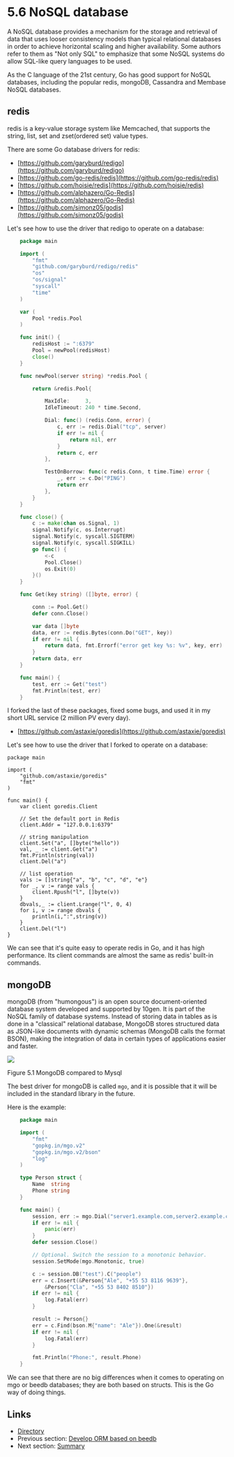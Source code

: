 # 5.6 NoSQL database

A NoSQL database provides a mechanism for the storage and retrieval of data that uses looser consistency models than typical relational databases in order to achieve horizontal scaling and higher availability. Some authors refer to them as "Not only SQL" to emphasize that some NoSQL systems do allow SQL-like query languages to be used.

As the C language of the 21st century, Go has good support for NoSQL databases, including the popular redis, mongoDB, Cassandra and Membase NoSQL databases.

## redis

redis is a key-value storage system like Memcached, that supports the string, list, set and zset\(ordered set\) value types.

There are some Go database drivers for redis:

* [https://github.com/garyburd/redigo](https://github.com/garyburd/redigo)
* [https://github.com/go-redis/redis](https://github.com/go-redis/redis)
* [https://github.com/hoisie/redis](https://github.com/hoisie/redis)
* [https://github.com/alphazero/Go-Redis](https://github.com/alphazero/Go-Redis)
* [https://github.com/simonz05/godis](https://github.com/simonz05/godis)

Let's see how to use the driver that redigo to operate on a database:

```go
    package main

    import (
        "fmt"
        "github.com/garyburd/redigo/redis"
        "os"
        "os/signal"
        "syscall"
        "time"
    )

    var (
        Pool *redis.Pool
    )

    func init() {
        redisHost := ":6379"
        Pool = newPool(redisHost)
        close()
    }

    func newPool(server string) *redis.Pool {

        return &redis.Pool{

            MaxIdle:     3,
            IdleTimeout: 240 * time.Second,

            Dial: func() (redis.Conn, error) {
                c, err := redis.Dial("tcp", server)
                if err != nil {
                    return nil, err
                }
                return c, err
            },

            TestOnBorrow: func(c redis.Conn, t time.Time) error {
                _, err := c.Do("PING")
                return err
            },
        }
    }

    func close() {
        c := make(chan os.Signal, 1)
        signal.Notify(c, os.Interrupt)
        signal.Notify(c, syscall.SIGTERM)
        signal.Notify(c, syscall.SIGKILL)
        go func() {
            <-c
            Pool.Close()
            os.Exit(0)
        }()
    }

    func Get(key string) ([]byte, error) {

        conn := Pool.Get()
        defer conn.Close()

        var data []byte
        data, err := redis.Bytes(conn.Do("GET", key))
        if err != nil {
            return data, fmt.Errorf("error get key %s: %v", key, err)
        }
        return data, err
    }

    func main() {
        test, err := Get("test")
        fmt.Println(test, err)
    }
```

I forked the last of these packages, fixed some bugs, and used it in my short URL service \(2 million PV every day\).

* [https://github.com/astaxie/goredis](https://github.com/astaxie/goredis)

Let's see how to use the driver that I forked to operate on a database:

```text
package main

import (
    "github.com/astaxie/goredis"
    "fmt"
)

func main() {
    var client goredis.Client

    // Set the default port in Redis
    client.Addr = "127.0.0.1:6379"

    // string manipulation
    client.Set("a", []byte("hello"))
    val, _ := client.Get("a")
    fmt.Println(string(val))
    client.Del("a")

    // list operation
    vals := []string{"a", "b", "c", "d", "e"}
    for _, v := range vals {
        client.Rpush("l", []byte(v))
    }
    dbvals,_ := client.Lrange("l", 0, 4)
    for i, v := range dbvals {
        println(i,":",string(v))
    }
    client.Del("l")
}
```

We can see that it's quite easy to operate redis in Go, and it has high performance. Its client commands are almost the same as redis' built-in commands.

## mongoDB

mongoDB \(from "humongous"\) is an open source document-oriented database system developed and supported by 10gen. It is part of the NoSQL family of database systems. Instead of storing data in tables as is done in a "classical" relational database, MongoDB stores structured data as JSON-like documents with dynamic schemas \(MongoDB calls the format BSON\), making the integration of data in certain types of applications easier and faster.

![](https://github.com/boekan/build-web-application-with-golang/tree/5d43949b09c6a2cf35b87903aba06669a01a6f35/de/images/5.6.mongodb.png?raw=true)

Figure 5.1 MongoDB compared to Mysql

The best driver for mongoDB is called `mgo`, and it is possible that it will be included in the standard library in the future.

Here is the example:

```go
    package main

    import (
        "fmt"
        "gopkg.in/mgo.v2"
        "gopkg.in/mgo.v2/bson"
        "log"
    )

    type Person struct {
        Name  string
        Phone string
    }

    func main() {
        session, err := mgo.Dial("server1.example.com,server2.example.com")
        if err != nil {
            panic(err)
        }
        defer session.Close()

        // Optional. Switch the session to a monotonic behavior.
        session.SetMode(mgo.Monotonic, true)

        c := session.DB("test").C("people")
        err = c.Insert(&Person{"Ale", "+55 53 8116 9639"},
            &Person{"Cla", "+55 53 8402 8510"})
        if err != nil {
            log.Fatal(err)
        }

        result := Person{}
        err = c.Find(bson.M{"name": "Ale"}).One(&result)
        if err != nil {
            log.Fatal(err)
        }

        fmt.Println("Phone:", result.Phone)
    }
```

We can see that there are no big differences when it comes to operating on mgo or beedb databases; they are both based on structs. This is the Go way of doing things.

## Links

* [Directory](preface.md)
* Previous section: [Develop ORM based on beedb](05.5.md)
* Next section: [Summary](05.7.md)

